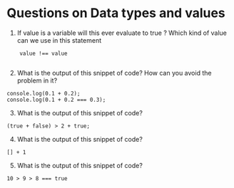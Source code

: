 # Questions on Data types and values

1. If value is a variable will this ever evaluate to true ? Which kind of value can we use in this statement

```
    value !== value
    
```

2. What is the output of this snippet of code? How can you avoid the problem in it?

```
console.log(0.1 + 0.2);
console.log(0.1 + 0.2 === 0.3);
```

3. What is the output of this snippet of code?

```
(true + false) > 2 + true;
```

4. What is the output of this snippet of code?

```
[] + 1
```
5. What is the output of this snippet of code?

```
10 > 9 > 8 === true
```